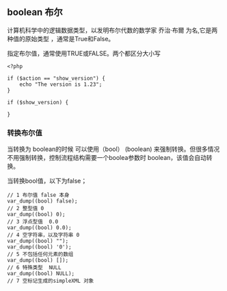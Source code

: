 ## boolean 布尔

计算机科学中的逻辑数据类型，以发明布尔代数的数学家 乔治·布爾 为名,它是两种值的原始类型 ，通常是True和False。

指定布尔值，通常使用TRUE或FALSE。两个都区分大小写

```
<?php

if ($action == "show_version") {
    echo "The version is 1.23";
}

if ($show_version) {

}
```

### 转换布尔值

当转换为 boolean的时候 可以使用（bool） \(boolean\) 来强制转换。但很多情况不用强制转换，控制流程结构需要一个boolea参数时 boolean，该值会自动转换。

当转换bool值，以下为false；

```
// 1 布尔值 false 本身
var_dump((bool) false);
// 2 整型值 0
var_dump((bool) 0);
// 3 浮点型值  0.0
var_dump((bool) 0.0);
// 4 空字符串，以及字符串 0
var_dump((bool) "");
var_dump((bool) '0');
// 5 不包括任何元素的数组
var_dump((bool) []);
// 6 特殊类型  NULL
var_dump((bool) NULL);
// 7 空标记生成的simpleXML 对象
```



